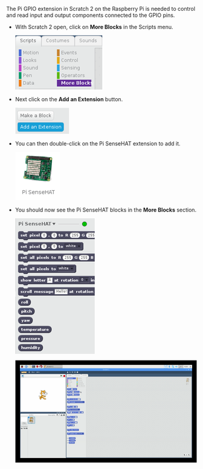 The Pi GPIO extension in Scratch 2 on the Raspberry Pi is needed to control and read input and output components connected to the GPIO pins.

- With Scratch 2 open, click on **More Blocks** in the Scripts menu.

	![more blocks](images/more_blocks.png)

- Next click on the **Add an Extension** button.

	![add extension](images/add_extension.png)
	
- You can then double-click on the Pi SenseHAT extension to add it.

	![pi gpio](images/pi_sense_hat.png)
	
- You should now see the Pi SenseHAT blocks in the **More Blocks** section.

	![pi gpio blocks](images/pi_sense_blocks.png)

	![animation](images/enable-pi-sense-hat.gif)


